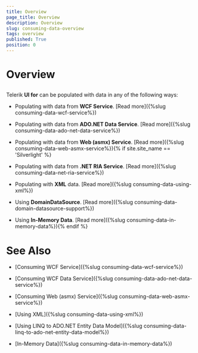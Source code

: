 ```yaml
---
title: Overview
page_title: Overview
description: Overview
slug: consuming-data-overview
tags: overview
published: True
position: 0
---
```


# Overview



## 

Telerik __UI for__ can be populated with data in any of the following ways:

* Populating with data from __WCF Service__. [Read more]({%slug consuming-data-wcf-service%})

* Populating with data from __ADO.NET Data Service__. [Read more]({%slug consuming-data-ado-net-data-service%})

* Populating with data from __Web (asmx) Service__. [Read more]({%slug consuming-data-web-asmx-service%}){% if site.site_name == 'Silverlight' %}

* Populating with data from __.NET RIA Service__. [Read more]({%slug consuming-data-net-ria-service%})

* Populating with __XML__ data. [Read more]({%slug consuming-data-using-xml%})

* Using __DomainDataSource__. [Read more]({%slug consuming-data-domain-datasource-support%})

* Using __In-Memory Data__. [Read more]({%slug consuming-data-in-memory-data%}){% endif %}

# See Also

 * [Consuming WCF Service]({%slug consuming-data-wcf-service%})

 * [Consuming WCF Data Service]({%slug consuming-data-ado-net-data-service%})

 * [Consuming Web (asmx) Service]({%slug consuming-data-web-asmx-service%})

 * [Using XML]({%slug consuming-data-using-xml%})

 * [Using LINQ to ADO.NET Entity Data Model]({%slug consuming-data-linq-to-ado-net-entity-data-model%})

 * [In-Memory Data]({%slug consuming-data-in-memory-data%})

